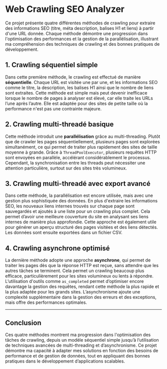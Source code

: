 # Web Crawling SEO Analyzer

Ce projet présente quatre différentes méthodes de crawling pour extraire des informations SEO (titre, méta description, balises H1 et liens) à partir d'une URL donnée. Chaque méthode démontre une progression dans l'optimisation des performances et la gestion de la parallélisation, illustrant ma compréhension des techniques de crawling et des bonnes pratiques de développement.

## 1. Crawling séquentiel simple

Dans cette première méthode, le crawling est effectué de manière **séquentielle**. Chaque URL est visitée une par une, et les informations SEO comme le titre, la description, les balises H1 ainsi que le nombre de liens sont extraites. Cette méthode est simple mais peut devenir inefficace lorsque le nombre de pages à analyser est élevé, car elle traite les URLs l’une après l’autre. Elle est adaptée pour des sites de petite taille où la performance n'est pas une contrainte majeure.

## 2. Crawling multi-threadé basique

Cette méthode introduit une **parallélisation** grâce au multi-threading. Plutôt que de crawler les pages séquentiellement, plusieurs pages sont explorées simultanément, ce qui permet de traiter plus rapidement des sites de taille moyenne à grande. Grâce à `ThreadPoolExecutor`, plusieurs requêtes HTTP sont envoyées en parallèle, accélérant considérablement le processus. Cependant, la synchronisation entre les threads peut nécessiter une attention particulière, surtout sur des sites très volumineux.

## 3. Crawling multi-threadé avec export avancé

Dans cette méthode, la parallélisation est encore utilisée, mais avec une gestion plus sophistiquée des données. En plus d'extraire les informations SEO, les nouveaux liens internes trouvés sur chaque page sont sauvegardés et ajoutés à une liste pour un crawling plus complet. Cela permet d’avoir une meilleure couverture du site en analysant ses liens internes de manière plus approfondie. Cette approche est également utile pour générer un aperçu structuré des pages visitées et des liens détectés. Les données sont ensuite exportées dans un fichier CSV.

## 4. Crawling asynchrone optimisé

La dernière méthode adopte une approche **asynchrone**, qui permet de traiter les pages dès que la réponse HTTP est reçue, sans attendre que les autres tâches se terminent. Cela permet un crawling beaucoup plus efficace, particulièrement pour les sites volumineux ou lents à répondre. L’utilisation d'outils comme `as_completed` permet d’optimiser encore davantage la gestion des requêtes, rendant cette méthode la plus rapide et la plus adaptée pour les grands sites. L’asynchronisme ajoute une complexité supplémentaire dans la gestion des erreurs et des exceptions, mais offre des performances optimales.

---

## Conclusion

Ces quatre méthodes montrent ma progression dans l'optimisation des tâches de crawling, depuis un modèle séquentiel simple jusqu’à l’utilisation de techniques avancées de multi-threading et d’asynchronisme. Ce projet démontre ma capacité à adapter mes solutions en fonction des besoins de performance et de gestion de données, tout en appliquant des bonnes pratiques dans le développement d’applications scalables.
